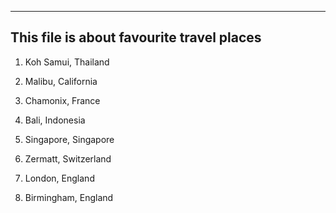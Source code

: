 --------------------------------------------------------------------------------------------
This file is about favourite travel places 
--------------------------------------------------------------------------------------------

1. Koh Samui, Thailand

2. Malibu, California

3. Chamonix, France

4. Bali, Indonesia

5. Singapore, Singapore

6. Zermatt, Switzerland

7. London, England

8. Birmingham, England
